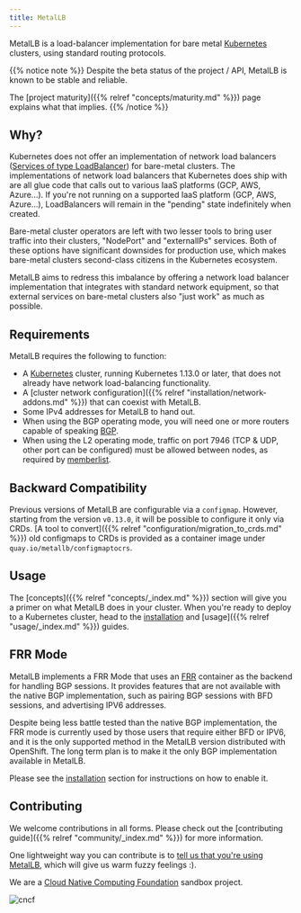 ```yaml
---
title: MetalLB
---
```


MetalLB is a load-balancer implementation for bare
metal [Kubernetes](https://kubernetes.io) clusters, using standard
routing protocols.

{{% notice note %}}
Despite the beta status of the project / API, MetalLB is known to be
stable and reliable.

The [project maturity]({{% relref "concepts/maturity.md" %}}) page
explains what that implies.
{{% /notice %}}

## Why?

Kubernetes does not offer an implementation of network load balancers
([Services of type LoadBalancer](https://kubernetes.io/docs/tasks/access-application-cluster/create-external-load-balancer/))
for bare-metal clusters. The implementations of network load balancers that
Kubernetes does ship with are all glue code that calls out to various
IaaS platforms (GCP, AWS, Azure...). If you're not running on a
supported IaaS platform (GCP, AWS, Azure...), LoadBalancers will
remain in the "pending" state indefinitely when created.

Bare-metal cluster operators are left with two lesser tools to bring
user traffic into their clusters, "NodePort" and "externalIPs"
services. Both of these options have significant downsides for
production use, which makes bare-metal clusters second-class citizens
in the Kubernetes ecosystem.

MetalLB aims to redress this imbalance by offering a network load balancer
implementation that integrates with standard network equipment, so
that external services on bare-metal clusters also "just work" as much
as possible.

## Requirements

MetalLB requires the following to function:

- A [Kubernetes](https://kubernetes.io) cluster, running Kubernetes
  1.13.0 or later, that does not already have network load-balancing
  functionality.
- A
  [cluster network configuration]({{% relref "installation/network-addons.md" %}}) that
  can coexist with MetalLB.
- Some IPv4 addresses for MetalLB to hand out.
- When using the BGP operating mode, you will need one or more routers
  capable of speaking [BGP](https://en.wikipedia.org/wiki/Border_Gateway_Protocol).
- When using the L2 operating mode, traffic on port 7946 (TCP & UDP, other port can be configured) must be allowed between nodes, as required by
  [memberlist](https://github.com/hashicorp/memberlist).

## Backward Compatibility

Previous versions of MetalLB are configurable via a `configmap`. However, starting from the version
`v0.13.0`, it will be possible to configure it only via CRDs. [A tool to convert]({{% relref "configuration/migration_to_crds.md" %}}) old configmaps to CRDs
is provided as a container image under `quay.io/metallb/configmaptocrs`.

## Usage

The [concepts]({{% relref "concepts/_index.md" %}}) section will give
you a primer on what MetalLB does in your cluster. When you're ready
to deploy to a Kubernetes cluster, head to the
[installation](/installation/) and [usage]({{% relref
"usage/_index.md" %}}) guides.

## FRR Mode

MetalLB implements a FRR Mode that uses an [FRR](https://frrouting.org/) container as the backend for handling BGP sessions. It provides features that are not available with the native BGP implementation, such as pairing BGP sessions with BFD sessions, and advertising IPV6 addresses.

Despite being less battle tested than the native BGP implementation, the FRR mode is currently used by those users that require either BFD or IPV6, and it is the only supported method in the MetalLB version distributed with OpenShift. The long term plan is to make it the only BGP implementation available in MetalLB.

Please see the [installation](https://metallb.io/installation/) section for instructions on how to enable it.

## Contributing

We welcome contributions in all forms. Please check out
the [contributing guide]({{% relref "community/_index.md" %}}) for more
information.

One lightweight way you can contribute is
to
[tell us that you're using MetalLB](https://github.com/metallb/metallb/issues/5),
which will give us warm fuzzy feelings :).

We are a [Cloud Native Computing Foundation](https://cncf.io/) sandbox project.

![cncf](/images/cncf-color.png)
